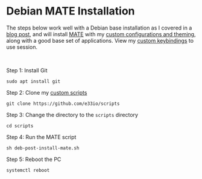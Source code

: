 # Debian MATE Installation

The steps below work well with a Debian base installation as I covered in a [blog post](https://e33.io/913), and will install [MATE](https://mate-desktop.org) with my [custom configurations and theming](https://github.com/e33io/opt-dots), along with a good base set of applications. View my [custom keybindings](https://github.com/e33io/reference-wiki/tree/main/keybindings/mate-keybindings.md) to use session.

&nbsp;

Step 1: Install Git
```
sudo apt install git
```

Step 2: Clone my [custom scripts](https://github.com/e33io/scripts)
```
git clone https://github.com/e33io/scripts
```

Step 3: Change the directory to the `scripts` directory
```
cd scripts
```

Step 4: Run the MATE script
```
sh deb-post-install-mate.sh
```

Step 5: Reboot the PC
```
systemctl reboot
```

&nbsp;
